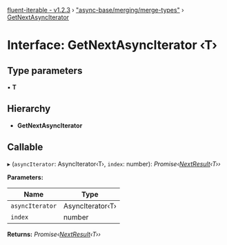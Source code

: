 [fluent-iterable - v1.2.3](../README.md) › ["async-base/merging/merge-types"](../modules/_async_base_merging_merge_types_.md) › [GetNextAsyncIterator](_async_base_merging_merge_types_.getnextasynciterator.md)

# Interface: GetNextAsyncIterator ‹**T**›

## Type parameters

▪ **T**

## Hierarchy

* **GetNextAsyncIterator**

## Callable

▸ (`asyncIterator`: AsyncIterator‹T›, `index`: number): *Promise‹[NextResult](_async_base_merging_merge_types_.nextresult.md)‹T››*

**Parameters:**

Name | Type |
------ | ------ |
`asyncIterator` | AsyncIterator‹T› |
`index` | number |

**Returns:** *Promise‹[NextResult](_async_base_merging_merge_types_.nextresult.md)‹T››*
